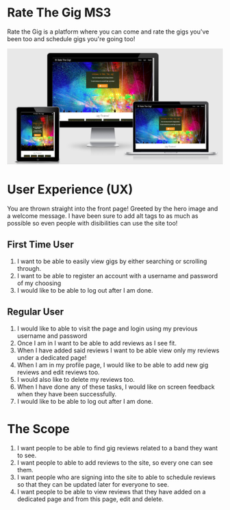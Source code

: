 # Rate The Gig MS3

Rate the Gig is a platform where you can come and rate the gigs you've been too and schedule gigs you're going too!

![Image of live website through Am I Responsive](/static/readme/am-i-responsive-ms3.png)

# User Experience (UX)

You are thrown straight into the front page! Greeted by the hero image and a welcome message. I have been sure to add alt tags to as much as possible
so even people with disibilities can use the site too! 

## First Time User

1. I want to be able to easily view gigs by either searching or scrolling through.
2. I want to be able to register an account with a username and password of my choosing
3. I would like to be able to log out after I am done.

## Regular User

1. I would like to able to visit the page and login using my previous username and password 
2. Once I am in I want to be able to add reviews as I see fit.
3. When I have added said reviews I want to be able view only my reviews under a dedicated page!
4. When I am in my profile page, I would like to be able to add new gig reviews and edit reviews too.
5. I would also like to delete my reviews too.
6. When I have done any of these tasks, I would like on screen feedback when they have been successfully.
7. I would like to be able to log out after I am done.

# The Scope

1. I want people to be able to find gig reviews related to a band they want to see.
2. I want people to able to add reviews to the site, so every one can see them.
3. I want people who are signing into the site to able to schedule reviews so that they can be updated later for everyone to see.
4. I want people to be able to view reviews that they have added on a dedicated page and from this page, edit and delete.